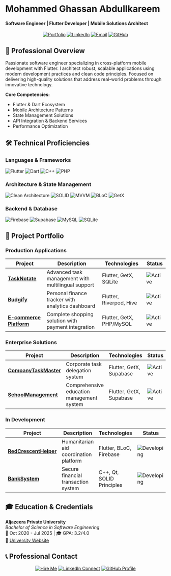# Mohammed Ghassan Abdullkareem
#### Software Engineer | Flutter Developer | Mobile Solutions Architect

<div align="center">
  
[![Portfolio](https://img.shields.io/badge/🌐_Portfolio-4285F4?style=for-the-badge&logo=google-chrome&logoColor=white)](https://yourportfolio.com)
[![LinkedIn](https://img.shields.io/badge/LinkedIn-0077B5?style=for-the-badge&logo=linkedin&logoColor=white)](https://linkedin.com/in/mohammed-abdullkareem-02a965330)
[![Email](https://img.shields.io/badge/Email-D14836?style=for-the-badge&logo=gmail&logoColor=white)](mailto:sonsabdulkareem@gmail.com)
[![GitHub](https://img.shields.io/badge/GitHub-181717?style=for-the-badge&logo=github&logoColor=white)](https://github.com/MegoABKM)

</div>

## 🚀 Professional Overview

Passionate software engineer specializing in cross-platform mobile development with Flutter. I architect robust, scalable applications using modern development practices and clean code principles. Focused on delivering high-quality solutions that address real-world problems through innovative technology.

**Core Competencies:**
- Flutter & Dart Ecosystem
- Mobile Architecture Patterns
- State Management Solutions
- API Integration & Backend Services
- Performance Optimization

## 🛠 Technical Proficiencies

### Languages & Frameworks
<p>
  <img src="https://img.shields.io/badge/Flutter-02569B?style=for-the-badge&logo=flutter&logoColor=white" alt="Flutter">
  <img src="https://img.shields.io/badge/Dart-0175C2?style=for-the-badge&logo=dart&logoColor=white" alt="Dart">
  <img src="https://img.shields.io/badge/C++-00599C?style=for-the-badge&logo=cplusplus&logoColor=white" alt="C++">
  <img src="https://img.shields.io/badge/PHP-777BB4?style=for-the-badge&logo=php&logoColor=white" alt="PHP">
</p>

### Architecture & State Management
<p>
  <img src="https://img.shields.io/badge/Clean_Architecture-6DB33F?style=for-the-badge&logoColor=white" alt="Clean Architecture">
  <img src="https://img.shields.io/badge/SOLID-FF6D00?style=for-the-badge&logoColor=white" alt="SOLID">
  <img src="https://img.shields.io/badge/MVVM-5C2D91?style=for-the-badge&logoColor=white" alt="MVVM">
  <img src="https://img.shields.io/badge/BLoC-02569B?style=for-the-badge&logo=flutter&logoColor=white" alt="BLoC">
  <img src="https://img.shields.io/badge/GetX-6DB33F?style=for-the-badge&logo=flutter&logoColor=white" alt="GetX">
</p>

### Backend & Database
<p>
  <img src="https://img.shields.io/badge/Firebase-FFCA28?style=for-the-badge&logo=firebase&logoColor=black" alt="Firebase">
  <img src="https://img.shields.io/badge/Supabase-3FCF8E?style=for-the-badge&logo=supabase&logoColor=white" alt="Supabase">
  <img src="https://img.shields.io/badge/MySQL-4479A1?style=for-the-badge&logo=mysql&logoColor=white" alt="MySQL">
  <img src="https://img.shields.io/badge/SQLite-003B57?style=for-the-badge&logo=sqlite&logoColor=white" alt="SQLite">
</p>

## 💼 Project Portfolio

### Production Applications

| Project | Description | Technologies | Status |
|---------|-------------|--------------|--------|
| **[TaskNotate](https://github.com/MegoABKM/TaskNotate)** | Advanced task management with multilingual support | Flutter, GetX, SQLite | ![Active](https://img.shields.io/badge/Active-3DDC84?style=flat) |
| **[Budgify](https://github.com/MegoABKM/Budgify)** | Personal finance tracker with analytics dashboard | Flutter, Riverpod, Hive | ![Active](https://img.shields.io/badge/Active-3DDC84?style=flat) |
| **[E-commerce Platform](https://github.com/MegoABKM/E-commerce)** | Complete shopping solution with payment integration | Flutter, GetX, PHP/MySQL | ![Active](https://img.shields.io/badge/Active-3DDC84?style=flat) |

### Enterprise Solutions

| Project | Description | Technologies | Status |
|---------|-------------|--------------|--------|
| **[CompanyTaskMaster](https://github.com/MegoABKM/CompanyTaskMaster)** | Corporate task delegation system | Flutter, GetX, Supabase | ![Active](https://img.shields.io/badge/Active-3DDC84?style=flat) |
| **[SchoolManagement](https://github.com/MegoABKM/SchoolManagement)** | Comprehensive education management system | Flutter, GetX, Supabase | ![Active](https://img.shields.io/badge/Active-3DDC84?style=flat) |

### In Development

| Project | Description | Technologies | Status |
|---------|-------------|--------------|--------|
| **[RedCrescentHelper](https://github.com/MegoABKM/RedCrescentHelper)** | Humanitarian aid coordination platform | Flutter, BLoC, Firebase | ![Developing](https://img.shields.io/badge/Developing-FFCA28?style=flat) |
| **[BankSystem](https://github.com/MegoABKM/BankSystem)** | Secure financial transaction system | C++, Qt, SOLID Principles | ![Developing](https://img.shields.io/badge/Developing-FFCA28?style=flat) |

## 🎓 Education & Credentials

**Aljazeera Private University**  
*Bachelor of Science in Software Engineering*  
📅 Oct 2020 - Jul 2025 | 🎓 GPA: 3.2/4.0  
🔗 [University Website](https://jude.edu.sy/)

## 📞 Professional Contact

<div align="center">

[![Hire Me](https://img.shields.io/badge/📞_Hire_Me-4285F4?style=for-the-badge&logoColor=white)](mailto:sonsabdulkareem@gmail.com)
[![LinkedIn Connect](https://img.shields.io/badge/🤝_Connect-0077B5?style=for-the-badge&logo=linkedin&logoColor=white)](https://linkedin.com/in/mohammed-abdullkareem-02a965330)
[![GitHub Profile](https://img.shields.io/badge/💻_GitHub-181717?style=for-the-badge&logo=github&logoColor=white)](https://github.com/MegoABKM)

</div>
